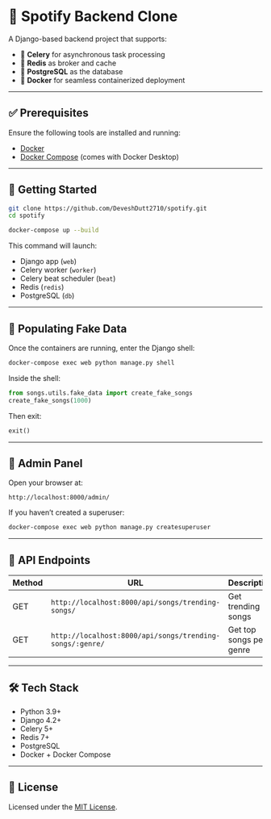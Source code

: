 # 🎵 Spotify Backend Clone

A Django-based backend project that supports:

- 🔄 **Celery** for asynchronous task processing  
- 💾 **Redis** as broker and cache  
- 🐘 **PostgreSQL** as the database  
- 🐳 **Docker** for seamless containerized deployment  

---

## ✅ Prerequisites

Ensure the following tools are installed and running:

- [Docker](https://www.docker.com/products/docker-desktop)
- [Docker Compose](https://docs.docker.com/compose/install/) (comes with Docker Desktop)

---

## 🚀 Getting Started

```bash
git clone https://github.com/DeveshDutt2710/spotify.git
cd spotify

docker-compose up --build
```

This command will launch:

- Django app (`web`)
- Celery worker (`worker`)
- Celery beat scheduler (`beat`)
- Redis (`redis`)
- PostgreSQL (`db`)

---

## 🧪 Populating Fake Data

Once the containers are running, enter the Django shell:

```bash
docker-compose exec web python manage.py shell
```

Inside the shell:

```python
from songs.utils.fake_data import create_fake_songs
create_fake_songs(1000)
```

Then exit:

```python
exit()
```

---

## 🔐 Admin Panel

Open your browser at:

```
http://localhost:8000/admin/
```

If you haven’t created a superuser:

```bash
docker-compose exec web python manage.py createsuperuser
```

---

## 📡 API Endpoints

| Method | URL                                        | Description                  |
|--------|--------------------------------------------|------------------------------|
| GET    | `http://localhost:8000/api/songs/trending-songs/`              | Get trending songs           |
| GET    | `http://localhost:8000/api/songs/trending-songs/:genre/`        | Get top songs per genre      |

---

## 🛠 Tech Stack

- Python 3.9+
- Django 4.2+
- Celery 5+
- Redis 7+
- PostgreSQL
- Docker + Docker Compose

---

## 📄 License

Licensed under the [MIT License](https://opensource.org/licenses/MIT).
